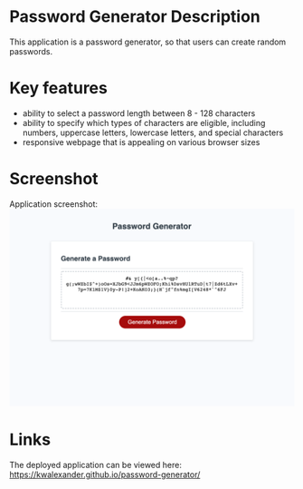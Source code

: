 # Password Generator Description
This application is a password generator, so that users can create random passwords.

# Key features
* ability to select a password length between 8 - 128 characters
* ability to specify which types of characters are eligible, including numbers, uppercase letters, lowercase letters, and special characters
* responsive webpage that is appealing on various browser sizes

# Screenshot
Application screenshot: ![here](assets/Password_Generator_Screenshot.png?raw=true "here")

# Links
The deployed application can be viewed here: https://kwalexander.github.io/password-generator/
